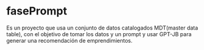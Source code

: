 # fasePrompt
Es un proyecto que usa un conjunto de datos catalogados MDT(master data table), con el objetivo de tomar los datos y un prompt y usar GPT-JB para generar una recomendación de emprendimientos.
